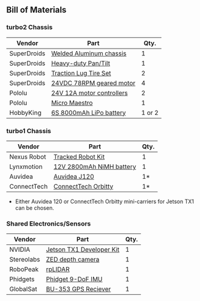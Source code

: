 ## Bill of Materials

### turbo2 Chassis

| Vendor       | Part          | Qty.  |
| ------------ | ------------- | ----- |
| SuperDroids | [Welded Aluminum chassis](http://www.superdroidrobots.com/shop/item.aspx/welded-aluminum-enclosed-chassis-ig42-sb/1493/) | 1 |
| SuperDroids | [Heavy-duty Pan/Tilt](http://www.superdroidrobots.com/shop/item.aspx/camera-360-pan-and-tilt-system-heavyduty/1145/) | 1 |
| SuperDroids | [Traction Lug Tire Set](http://www.superdroidrobots.com/shop/item.aspx?itemid=1995) | 2 |
| SuperDroids | [24VDC 78RPM geared motor](http://www.superdroidrobots.com/shop/item.aspx?itemid=1036) | 4 |
| Pololu | [24V 12A motor controllers](https://www.pololu.com/product/1378) | 2 |
| Pololu | [Micro Maestro](https://www.pololu.com/product/1350) | 1 |
| HobbyKing | [6S 8000mAh LiPo battery](http://www.hobbyking.com/hobbyking/store/__66479__Multistar_High_Capacity_6S_8000mAh_Multi_Rotor_Lipo_Pack_AR_Warehouse_.html) | 1 or 2 |

### turbo1 Chassis

| Vendor       | Part          | Qty.  |
| ------------ | ------------- | ----- |
| Nexus Robot | [Tracked Robot Kit](http://www.robotshop.com/en/arduino-tracked-mobile-tank-robot-kit.html) | 1 |
| Lynxmotion | [12V 2800mAh NiMH battery](http://www.robotshop.com/en/120v-2800mah-rechargeable-nimh-battery-pack.html) | 1 |
| Auvidea | [Auvidea J120](http://igg.me/at/cJ7dDQkO6lw/x/13380589) | 1* |
| ConnectTech | [ConnectTech Orbitty](http://www.wdlsystems.com/Computer-on-Module/Carrier-Boards/CTI-Orbitty-Carrier-for-NVIDIA-Jetson-TX1.html) | 1* |

* Either Auvidea 120 or ConnectTech Orbitty mini-carriers for Jetson TX1 can be chosen.

### Shared Electronics/Sensors

| Vendor       | Part          | Qty.  |
| ------------ | ------------- | ----- |
| NVIDIA     | [Jetson TX1 Developer Kit](https://developer.nvidia.com/embedded/buy/jetson-tx1-devkit) | 1 |
| Stereolabs | [ZED depth camera](https://www.stereolabs.com/zed/specs/) | 1 |
| RoboPeak | [rpLIDAR](http://www.slamtec.com/en/lidar) | 1 |
| Phidgets | [Phidget 9-DoF IMU](http://www.phidgets.com/products.php?product_id=1044) | 1 |
| GlobalSat | [BU-353 GPS Reciever](http://www.amazon.com/GlobalSat-BU-353-Receiver-Discontinued-Manufacturer/dp/B000PKX2KA) | 1 |
